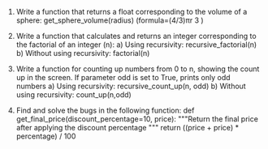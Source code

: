 1) Write a function that returns a float corresponding to the volume of a sphere:
    get_sphere_volume(radius) (formula=(4/3)πr 3 )

2) Write a function that calculates and returns an integer corresponding to the
factorial of an integer (n):
    a) Using recursivity: recursive_factorial(n)
    b) Without using recursivity: factorial(n)

3) Write a function for counting up numbers from 0 to n, showing the count up in the
screen. If parameter odd is set to True, prints only odd numbers
    a) Using recursivity: recursive_count_up(n, odd)
    b) Without using recursivity: count_up(n,odd)

4) Find and solve the bugs in the following function:
    def get_final_price(discount_percentage=10, price):
        """Return the final price after applying the discount percentage """
        return ((price + price) * percentage) / 100